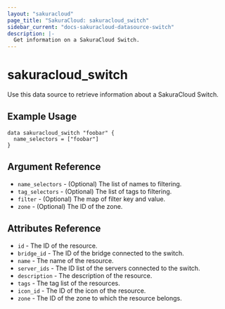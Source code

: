 ```yaml
---
layout: "sakuracloud"
page_title: "SakuraCloud: sakuracloud_switch"
sidebar_current: "docs-sakuracloud-datasource-switch"
description: |-
  Get information on a SakuraCloud Switch.
---
```


# sakuracloud\_switch

Use this data source to retrieve information about a SakuraCloud Switch.

## Example Usage

```hcl
data sakuracloud_switch "foobar" {
  name_selectors = ["foobar"]
}
```

## Argument Reference

 * `name_selectors` - (Optional) The list of names to filtering.
 * `tag_selectors` - (Optional) The list of tags to filtering.
 * `filter` - (Optional) The map of filter key and value.
 * `zone` - (Optional) The ID of the zone.

## Attributes Reference

* `id` - The ID of the resource.
* `bridge_id` - The ID of the bridge connected to the switch.
* `name` - The name of the resource.
* `server_ids` - The ID list of the servers connected to the switch.
* `description` - The description of the resource.
* `tags` - The tag list of the resources.
* `icon_id` - The ID of the icon of the resource.
* `zone` - The ID of the zone to which the resource belongs.
